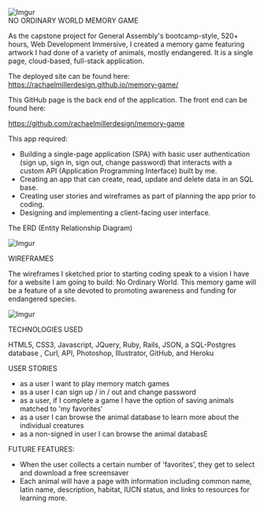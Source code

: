 ![Imgur](https://i.imgur.com/pqNSmx9b.jpg)    
NO ORDINARY WORLD MEMORY GAME

As the capstone project for General Assembly's bootcamp-style, 520+ hours, Web Development Immersive, I created a memory game featuring artwork I had done of a variety of animals, mostly endangered. It is a single page, cloud-based, full-stack application.

The deployed site can be found here: https://rachaelmillerdesign.github.io/memory-game/

This GitHub page is the back end of the application. The front end can be found here: 

https://github.com/rachaelmillerdesign/memory-game

This app required:

- Building a single-page application (SPA) with basic user authentication (sign up, sign in, sign out, change password) that interacts with a custom API (Application Programming Interface) built by me.
- Creating an app that can create, read, update and delete data in an SQL base.
- Creating user stories and wireframes as part of planning the app prior to coding.
- Designing and implementing  a client-facing user interface.
  

The ERD (Entity Relationship Diagram)

![Imgur](https://i.imgur.com/w77i9gh.jpg)

WIREFRAMES

The wireframes I sketched prior to starting coding speak to a vision I have for a website I am going to build: No Ordinary World. This memory game will be a feature of a site devoted to promoting awareness and funding for endangered species.

![Imgur](https://i.imgur.com/drpFCfY.jpg)

TECHNOLOGIES USED

HTML5, CSS3, Javascript, JQuery, Ruby, Rails, JSON, a SQL-Postgres database , Curl, API, Photoshop, Illustrator, GitHub, and Heroku

USER STORIES

- as a user I want to play memory match games
- as a user I can sign up / in / out and change password
- as a user, if I complete a game I have the option of saving animals matched to 'my favorites'
- as a user I can browse the animal database to learn more about the individual creatures
- as a non-signed in user I can browse the animal databasE



FUTURE FEATURES:

- When the user collects a certain number of 'favorites', they get to select and download a free screensaver
- Each animal will have a page with information including common name, latin name, description, habitat, IUCN status, and links to resources for learning more.


